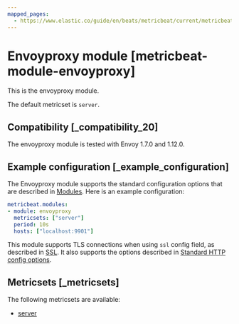 ```yaml
---
mapped_pages:
  - https://www.elastic.co/guide/en/beats/metricbeat/current/metricbeat-module-envoyproxy.html
---
```


<!-- This file is generated! See scripts/docs_collector.py -->

# Envoyproxy module [metricbeat-module-envoyproxy]

This is the envoyproxy module.

The default metricset is `server`.


## Compatibility [_compatibility_20]

The envoyproxy module is tested with Envoy 1.7.0 and 1.12.0.


## Example configuration [_example_configuration]

The Envoyproxy module supports the standard configuration options that are described in [Modules](/reference/metricbeat/configuration-metricbeat.md). Here is an example configuration:

```yaml
metricbeat.modules:
- module: envoyproxy
  metricsets: ["server"]
  period: 10s
  hosts: ["localhost:9901"]
```

This module supports TLS connections when using `ssl` config field, as described in [SSL](/reference/metricbeat/configuration-ssl.md). It also supports the options described in [Standard HTTP config options](/reference/metricbeat/configuration-metricbeat.md#module-http-config-options).


## Metricsets [_metricsets]

The following metricsets are available:

* [server](/reference/metricbeat/metricbeat-metricset-envoyproxy-server.md)
